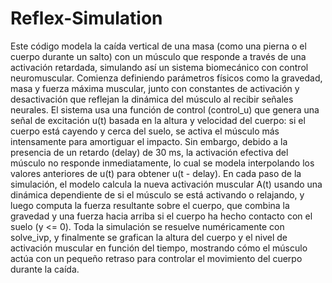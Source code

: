 # Reflex-Simulation

Este código modela la caída vertical de una masa (como una pierna o el cuerpo durante un salto) con un músculo que responde a través de una activación retardada, simulando así un sistema biomecánico con control neuromuscular. Comienza definiendo parámetros físicos como la gravedad, masa y fuerza máxima muscular, junto con constantes de activación y desactivación que reflejan la dinámica del músculo al recibir señales neurales. El sistema usa una función de control (control_u) que genera una señal de excitación u(t) basada en la altura y velocidad del cuerpo: si el cuerpo está cayendo y cerca del suelo, se activa el músculo más intensamente para amortiguar el impacto. Sin embargo, debido a la presencia de un retardo (delay) de 30 ms, la activación efectiva del músculo no responde inmediatamente, lo cual se modela interpolando los valores anteriores de u(t) para obtener u(t - delay). En cada paso de la simulación, el modelo calcula la nueva activación muscular A(t) usando una dinámica dependiente de si el músculo se está activando o relajando, y luego computa la fuerza resultante sobre el cuerpo, que combina la gravedad y una fuerza hacia arriba si el cuerpo ha hecho contacto con el suelo (y <= 0). Toda la simulación se resuelve numéricamente con solve_ivp, y finalmente se grafican la altura del cuerpo y el nivel de activación muscular en función del tiempo, mostrando cómo el músculo actúa con un pequeño retraso para controlar el movimiento del cuerpo durante la caída.
